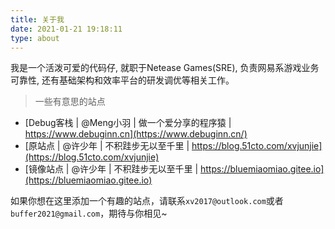 ```yaml
---
title: 关于我
date: 2021-01-21 19:18:11
type: about
---
```


我是一个活泼可爱的代码仔, 就职于Netease Games(SRE), 负责网易系游戏业务可靠性, 还有基础架构和效率平台的研发调优等相关工作。


> 一些有意思的站点

- [Debug客栈 | @Meng小羽 | 做一个爱分享的程序猿 | https://www.debuginn.cn](https://www.debuginn.cn/)
- [原站点 | @许少年 | 不积跬步无以至千里 | https://blog.51cto.com/xvjunjie](https://blog.51cto.com/xvjunjie)
- [镜像站点 | @许少年 | 不积跬步无以至千里 | https://bluemiaomiao.gitee.io](https://bluemiaomiao.gitee.io)

如果你想在这里添加一个有趣的站点，请联系`xv2017@outlook.com`或者`buffer2021@gmail.com`，期待与你相见~
